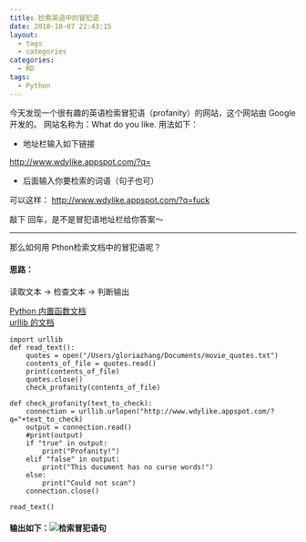 ```yaml
---
title: 检索英语中的冒犯语
date: 2018-10-07 22:43:15
layout: 
  - tags
  - categories
categories:
  - RD
tags:
  - Python
---
```


今天发现一个很有趣的英语检索冒犯语（profanity）的网站，这个网站由 Google 开发的。
网站名称为：What do you like.
用法如下：

- 地址栏输入如下链接

 http://www.wdylike.appspot.com/?q=

- 后面输入你要检索的词语（句子也可）

可以这样：  http://www.wdylike.appspot.com/?q=fuck

敲下 回车，是不是冒犯语地址栏给你答案～

------

那么如何用 Pthon检索文档中的冒犯语呢？

#### 思路：
读取文本 -> 检查文本 -> 判断输出

[Python 内置函数文档](https://docs.python.org/2/library/functions.html)   
[urllib 的文档](https://docs.python.org/2/library/urllib.html)
```
import urllib
def read_text():
    quotes = open("/Users/gloriazhang/Documents/movie_quotes.txt")
    contents_of_file = quotes.read()
    print(contents_of_file)
    quotes.close()
    check_profanity(contents_of_file)

def check_profanity(text_to_check):
    connection = urllib.urlopen("http://www.wdylike.appspot.com/?q="+text_to_check)
    output = connection.read()
    #print(output)
    if "true" in output:
        print("Profanity!")
    elif "false" in output:
        print("This ducument has no curse words!")
    else:
        print("Could not scan")
    connection.close()
    
read_text()

```
#### 输出如下：![检索冒犯语句](https://img-blog.csdnimg.cn/20190128203119503.png?x-oss-process=image/watermark,type_ZmFuZ3poZW5naGVpdGk,shadow_10,text_aHR0cHM6Ly9ibG9nLmNzZG4ubmV0L0dsb3JpYV9tNjY2,size_16,color_FFFFFF,t_70)

